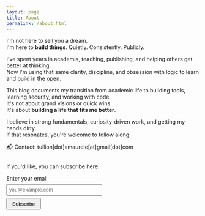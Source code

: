 ```yaml
---
layout: page
title: About
permalink: /about.html
---
```


I'm not here to sell you a dream.  
I'm here to **build things**. Quietly. Consistently. Publicly.

I've spent years in academia, teaching, publishing, and helping others get better at thinking.  
Now I'm using that same clarity, discipline, and obsession with logic to learn and build in the open.

This blog documents my transition from academic life to building tools, learning security, and working with code.  
It's not about grand visions or quick wins.  
It's about **building a life that fits me better**.

I believe in strong fundamentals, curiosity-driven work, and getting my hands dirty.  
If that resonates, you're welcome to follow along.

📬 Contact: tuilion[dot]amaurele[at]gmail[dot]com

<p style="margin-top: 2em;">If you'd like, you can subscribe here:</p>

<form action="https://buttondown.email/api/emails/embed-subscribe/tuilion"
      method="post"
      target="popupwindow"
      onsubmit="window.open('https://buttondown.email/tuilion', 'popupwindow')"
      class="embeddable-buttondown-form"
      style="margin-top: 0.5em;">

  <label for="bd-email">Enter your email</label><br>
  <input type="email" name="email" id="bd-email" placeholder="you@example.com" required
         style="padding: 0.4em; width: 250px; margin-top: 0.5em;"><br>
  <input type="submit" value="Subscribe" style="padding: 0.4em 1em; margin-top: 0.5em;">
</form>
